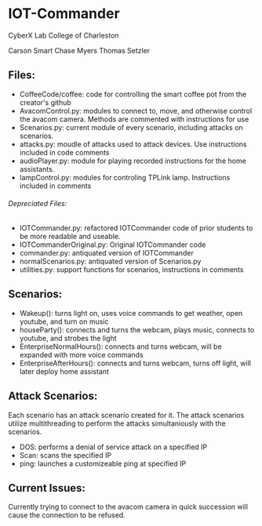 # IOT-Commander
CyberX Lab
College of Charleston

Carson Smart
Chase Myers
Thomas Setzler

## Files:
* CoffeeCode/coffee: code for controlling the smart coffee pot from the creator's github
* AvacomControl.py:  modules to connect to, move, and otherwise control the avacom camera.  Methods are commented with instructions for use
* Scenarios.py: current module of every scenario, including attacks on scenarios.
* attacks.py: moudle of attacks used to attack devices.  Use instructions included in code comments
* audioPlayer.py: module for playing recorded instructions for the home assistants.  
* lampControl.py: modules for controling TPLink lamp.  Instructions included in comments


###### Depreciated Files:
* IOTCommander.py: refactored IOTCommander code of prior students to be more readable and useable.
* IOTCommanderOriginal.py: Original IOTCommander code
* commander.py: antiquated version of IOTCommander
* normalScenarios.py: antiquated version of Scenarios.py
* utilities.py: support functions for scenarios, instructions in comments

## Scenarios:
* Wakeup(): turns light on, uses voice commands to get weather, open youtube, and turn on music
* houseParty(): connects and turns the webcam, plays music, connects to youtube, and strobes the light
* EnterpriseNormalHours(): connects and turns webcam, will be expanded with more voice commands
* EnterpriseAfterHours(): connects and turns webcam, turns off light, will later deploy home assistant

## Attack Scenarios:
Each scenario has an attack scenario created for it.  The attack scenarios utilize multithreading to perform the attacks simultaniously with the scenarios.
* DOS: performs a denial of service attack on a specified IP
* Scan: scans the specified IP
* ping: launches a customizeable ping at specified IP

## Current Issues:
Currently trying to connect to the avacom camera in quick succession will cause the connection to be refused.
